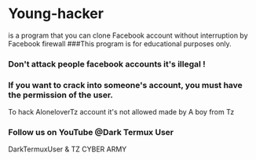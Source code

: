 # Young-hacker 

is a program that you can clone Facebook account without interruption by Facebook firewall
###This program is for educational purposes only.
### Don't attack people facebook accounts it's illegal !
### If you want to crack into someone's account, you must have the permission of the user.
   To hack AloneloverTz account it's not allowed 
made by A boy from Tz
### Follow us on YouTube @Dark Termux User
DarkTermuxUser & TZ CYBER ARMY
